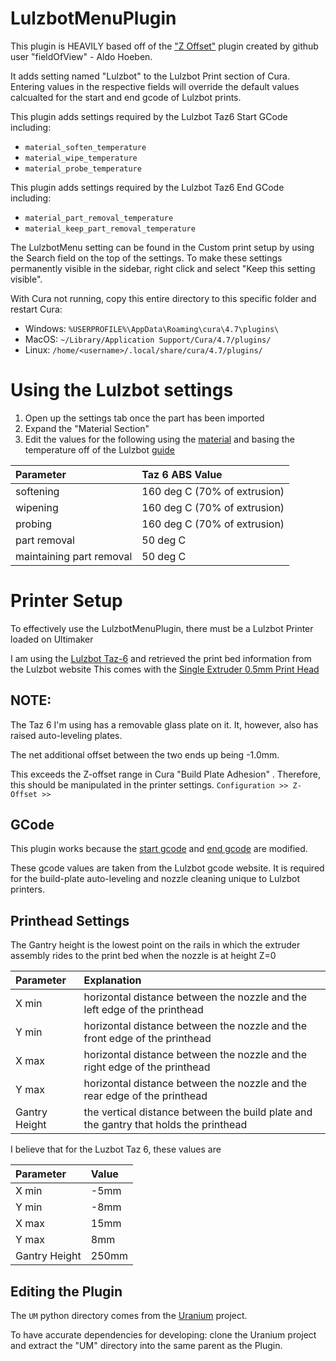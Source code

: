 # LulzbotMenuPlugin

This plugin is HEAVILY based off of the ["Z Offset"](https://github.com/fieldOfView/Cura-ZOffsetPlugin) plugin created by github user "fieldOfView" - Aldo Hoeben.

It adds setting named "Lulzbot" to the Lulzbot Print section of Cura. Entering values in the respective fields will override the default values calcualted for the start and end gcode of Lulzbot prints.

This plugin adds settings required by the Lulzbot Taz6 Start GCode including:
* `material_soften_temperature`
* `material_wipe_temperature`
* `material_probe_temperature`

This plugin adds settings required by the Lulzbot Taz6 End GCode including:
* `material_part_removal_temperature`
* `material_keep_part_removal_temperature`


The LulzbotMenu setting can be found in the Custom print setup by using the Search field on the top of the settings. To make these settings permanently visible in the sidebar, right click and select "Keep this setting visible".

With Cura not running, copy this entire directory to this
specific folder and restart Cura:

  * Windows: `%USERPROFILE%\AppData\Roaming\cura\4.7\plugins\`
  * MacOS: `~/Library/Application Support/Cura/4.7/plugins/`
  * Linux: `/home/<username>/.local/share/cura/4.7/plugins/`


# Using the Lulzbot settings
1. Open up the settings tab once the part has been imported
2. Expand the "Material Section"
3. Edit the values for the following using the [material](https://www.lulzbot.com/taz-6-cura-profiles)
and basing the temperature off of the Lulzbot [guide](https://www.lulzbot.com/learn/tutorials/taz-6-gcode)

| Parameter                 | Taz 6 ABS Value |
|:--------------------------|:----------------|
| softening                 | 160 deg C (70% of extrusion)  |
| wipening                  | 160 deg C (70% of extrusion)  |
| probing                   | 160 deg C (70% of extrusion)  |
| part removal              | 50 deg C  |
| maintaining part removal  | 50 deg C  |


# Printer Setup

To effectively use the LulzbotMenuPlugin, there must be a Lulzbot Printer loaded on Ultimaker

I am using the [Lulzbot Taz-6](https://www.lulzbot.com/store/printers/lulzbot-taz-6) and retrieved the print bed information from the Lulzbot website
This comes with the [Single Extruder 0.5mm Print Head](https://www.matterhackers.com/store/l/lulzbot-taz-single-extruder-tool-head-v21/sk/MJQWTAMV)


## NOTE: 
The Taz 6 I'm using has a removable glass plate on it. It, however, also has raised auto-leveling plates.

The net additional offset between the two ends up being -1.0mm.

This exceeds the Z-offset range in Cura "Build Plate Adhesion"
. Therefore, this should be manipulated in the printer settings.
    `Configuration >> Z-Offset >>`

## GCode

This plugin works because the [start gcode](./start_gcode.txt) and [end gcode](./end_gcode.txt) are modified.

These gcode values are taken from the Lulzbot gcode website. It is required for the build-plate auto-leveling and 
nozzle cleaning unique to Lulzbot printers.

## Printhead Settings

The Gantry height is the lowest point on the rails in which the extruder assembly rides to the print bed when the nozzle is at height Z=0

| Parameter         | Explanation |
|:------------------|:------------|
| X min             | horizontal distance between the nozzle and the left edge of the printhead     |
| Y min             | horizontal distance between the nozzle and the front edge of the printhead    |
| X max             | horizontal distance between the nozzle and the right edge of the printhead    |
| Y max             | horizontal distance between the nozzle and the rear edge of the printhead     |
| Gantry Height     | the vertical distance between the build plate and the gantry that holds the printhead |

I believe that for the Luzbot Taz 6, these values are

| Parameter         | Value |
|:------------------|:------|
| X min             | -5mm  |
| Y min             | -8mm  |
| X max             | 15mm  |
| Y max             | 8mm   |
| Gantry Height     | 250mm |

## Editing the Plugin

The `UM` python directory comes from the [Uranium](git@github.com:Ultimaker/Uranium.git) project.

To have accurate dependencies for developing: clone the Uranium project and extract the "UM" directory 
into the same parent as the Plugin. 

